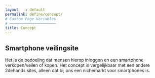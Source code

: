 ```yaml
---
layout   : default
permalink: define/concept/
# Custom Page Variables
# ─────────────────────
title: Concept
---
```


## Smartphone veilingsite

Het is de bedoeling dat mensen hierop inloggen en een smartphone verkopen/veilen of kopen. 
Het concept is vergelijkbaar met een andere 2dehands sites, alleen dat bij ons een nichemarkt voor smartphones is.


